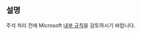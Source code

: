 ## <a name="comments"></a>설명

주석 처리 전에 Microsoft [내부 규칙](../house-rules.md)을 검토하시기 바랍니다.

<!--HONumber=Jan17_HO4-->


